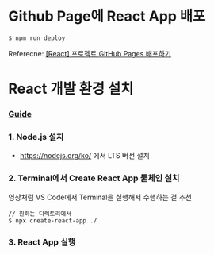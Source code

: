 # Github Page에 React App 배포
```console
$ npm run deploy
```
Referecne: [[React] 프로젝트 GitHub Pages 배포하기](https://velog.io/@byjihye/react-github-pages)
# React 개발 환경 설치
### [Guide](https://www.youtube.com/watch?v=txX3bL22esU&list=PLuHgQVnccGMCOGstdDZvH41x0Vtvwyxu7&index=2)
### 1. Node.js 설치
- https://nodejs.org/ko/ 에서 LTS 버전 설치
### 2. Terminal에서 Create React App 툴체인 설치
영상처럼 VS Code에서 Terminal을 실행해서 수행하는 걸 추천
```console
// 원하는 디렉토리에서
$ npx create-react-app ./
```
### 3. React App 실행
```console

```
